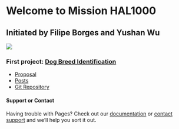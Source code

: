 # **Welcome to Mission HAL1000**
## Initiated by Filipe Borges and Yushan Wu 
![](https://github.com/VicWoo/HAL1000/blob/gh-pages/images/HAL.png)

### First project: [Dog Breed Identification](https://www.kaggle.com/c/dog-breed-identification)
- [Proposal](https://github.com/VicWoo/HAL1000/blob/gh-pages/docs/proposal.md)
- [Posts](https://github.com/VicWoo/HAL1000/blob/gh-pages/_posts)
- [Git Repository](https://github.com/VicWoo/HAL1000)



#### Support or Contact

Having trouble with Pages? Check out our [documentation](https://help.github.com/categories/github-pages-basics/) or [contact support](https://github.com/contact) and we’ll help you sort it out.
